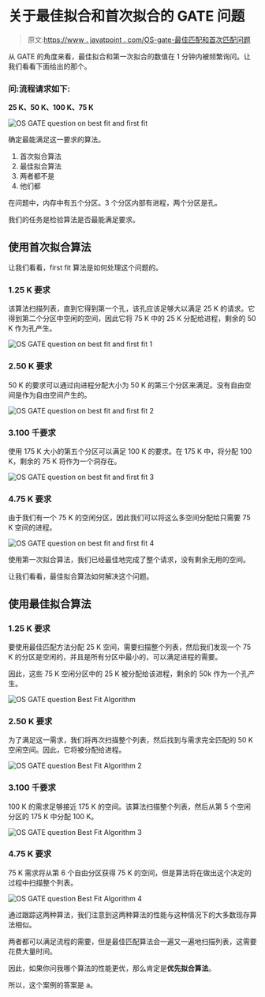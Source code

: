 # 关于最佳拟合和首次拟合的 GATE 问题

> 原文:[https://www . javatpoint . com/OS-gate-最佳匹配和首次匹配问题](https://www.javatpoint.com/os-gate-question-on-best-fit-and-first-fit)

从 GATE 的角度来看，最佳拟合和第一次拟合的数值在 1 分钟内被频繁询问。让我们看看下面给出的那个。

### 问:流程请求如下:

**25 K、50 K、100 K、75 K**

![OS GATE question on best fit and first fit](../Images/c17ec2eed44989f81d3e6f5d36e470a6.png)

确定最能满足这一要求的算法。

1.  首次拟合算法
2.  最佳拟合算法
3.  两者都不是
4.  他们都

在问题中，内存中有五个分区。3 个分区内部有进程，两个分区是孔。

我们的任务是检验算法是否最能满足要求。

## 使用首次拟合算法

让我们看看，first fit 算法是如何处理这个问题的。

### 1.25 K 要求

该算法扫描列表，直到它得到第一个孔，该孔应该足够大以满足 25 K 的请求。它得到第二个分区中空闲的空间，因此它将 75 K 中的 25 K 分配给进程，剩余的 50 K 作为孔产生。

![OS GATE question on best fit and first fit 1](../Images/39c04ae8d3c85fe99432a67c2269b6e5.png)

### 2.50 K 要求

50 K 的要求可以通过向进程分配大小为 50 K 的第三个分区来满足。没有自由空间是作为自由空间产生的。

![OS GATE question on best fit and first fit 2](../Images/7e2516bfe1e78f1fdbda4ba6dff2120f.png)

### 3.100 千要求

使用 175 K 大小的第五个分区可以满足 100 K 的要求。在 175 K 中，将分配 100 K，剩余的 75 K 将作为一个洞存在。

![OS GATE question on best fit and first fit 3](../Images/392621cb10b1ddc7e3d1cddfa3818a2b.png)

### 4.75 K 要求

由于我们有一个 75 K 的空闲分区，因此我们可以将这么多空间分配给只需要 75 K 空间的进程。

![OS GATE question on best fit and first fit 4](../Images/18e11054078ff72acc9339940979c3e2.png)

使用第一次拟合算法，我们已经最佳地完成了整个请求，没有剩余无用的空间。

让我们看看，最佳拟合算法如何解决这个问题。

## 使用最佳拟合算法

### 1.25 K 要求

要使用最佳匹配方法分配 25 K 空间，需要扫描整个列表，然后我们发现一个 75 K 的分区是空闲的，并且是所有分区中最小的，可以满足进程的需要。

因此，这些 75 K 空闲分区中的 25 K 被分配给该进程，剩余的 50k 作为一个孔产生。

![OS GATE question Best Fit Algorithm](../Images/d157253ea8e9c7efe8acfb07343eb2a7.png)

### 2.50 K 要求

为了满足这一需求，我们将再次扫描整个列表，然后找到与需求完全匹配的 50 K 空闲空间。因此，它将被分配给进程。

![OS GATE question Best Fit Algorithm 2](../Images/53789aab82c18f4b829391ad2f66ad3f.png)

### 3.100 千要求

100 K 的需求足够接近 175 K 的空间。该算法扫描整个列表，然后从第 5 个空闲分区的 175 K 中分配 100 K。

![OS GATE question Best Fit Algorithm 3](../Images/6bab2525487c90479da0b820da538e44.png)

### 4.75 K 要求

75 K 需求将从第 6 个自由分区获得 75 K 的空间，但是算法将在做出这个决定的过程中扫描整个列表。

![OS GATE question Best Fit Algorithm 4](../Images/a38b5cbcafdb18afd856b4c7a617c081.png)

通过跟踪这两种算法，我们注意到这两种算法的性能与这种情况下的大多数现存算法相似。

两者都可以满足流程的需要，但是最佳匹配算法会一遍又一遍地扫描列表，这需要花费大量时间。

因此，如果你问我哪个算法的性能更优，那么肯定是**优先拟合算法**。

所以，这个案例的答案是 a。